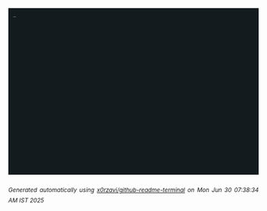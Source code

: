 <div align="justify">
<picture>
    <source media="(prefers-color-scheme: dark)" srcset="./output.gif">
    <source media="(prefers-color-scheme: light)" srcset="./output.gif">
    <img alt="GIFOS" src="output.gif">
</picture>

<sub><i>Generated automatically using [x0rzavi/github-readme-terminal](https://github.com/x0rzavi/github-readme-terminal) on Mon Jun 30 07:38:34 AM IST 2025</i></sub>

<!-- <details>
<summary>More details</summary>

</details> -->
</div>

<!-- Image deletion URL: NONE -->